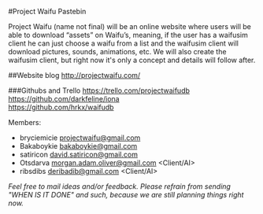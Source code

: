 #Project Waifu Pastebin

Project Waifu (name not final) will be an online website where users will be able to download “assets” on Waifu’s, meaning, if the user has a waifusim client he can just choose a waifu from a list and the waifusim client will download pictures, sounds, animations, etc.
We will also create the waifusim client, but right now it's only a concept and details will follow after.

##Website blog
http://projectwaifu.com/

###Githubs and Trello
https://trello.com/projectwaifudb	
https://github.com/darkfeline/iona	
https://github.com/hrkx/waifudb		

Members:

* bryciemicie <projectwaifu@gmail.com> <Project Manager>
* Bakaboykie <bakaboykie@gmail.com> <Database Designer>
* satiricon <david.satiricon@gmail.com> <Web Developer>
* Otsdarva <morgan.adam.oliver@gmail.com> <Client/AI>
* ribsdibs <deribadib@gmail.com> <Client/AI>

*Feel free to mail ideas and/or feedback. Please refrain from sending "WHEN IS IT DONE" and such, because we are still planning things right now.*
